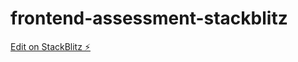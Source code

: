 # frontend-assessment-stackblitz

[Edit on StackBlitz ⚡️](https://stackblitz.com/edit/nextjs-ryzmtd)